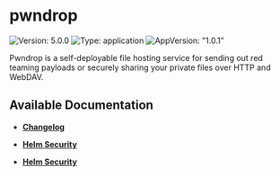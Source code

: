 # pwndrop

![Version: 5.0.0](https://img.shields.io/badge/Version-5.0.0-informational?style=flat-square) ![Type: application](https://img.shields.io/badge/Type-application-informational?style=flat-square) ![AppVersion: "1.0.1"](https://img.shields.io/badge/AppVersion-"1.0.1"-informational?style=flat-square)

Pwndrop is a self-deployable file hosting service for sending out red teaming payloads or securely sharing your private files over HTTP and WebDAV.

## Available Documentation

- [**Changelog**](CHANGELOG)

- [**Helm Security**](container-security)

- [**Helm Security**](helm-security)

